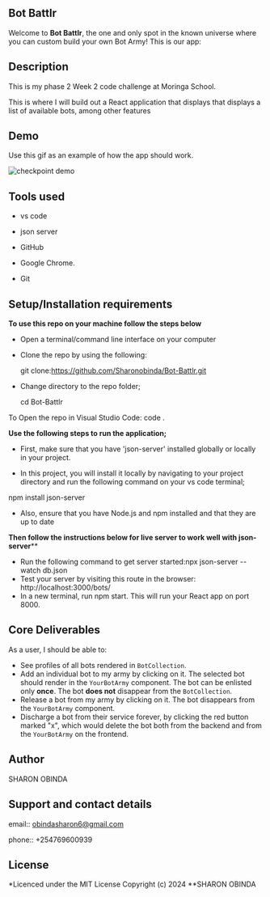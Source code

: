 ## Bot Battlr

Welcome to **Bot Battlr**, the one and only spot in the known universe where you
can custom build your own Bot Army! This is our app:

## Description

This is my phase 2 Week 2 code challenge at Moringa School.

This is where I will build out a React application that displays that displays a list of available bots, among other features

## Demo

Use this gif as an example of how the app should work.

![checkpoint demo](https://curriculum-content.s3.amazonaws.com/phase-2/phase-2-hooks-code-challenge-bot-battlr/checkpoint_demo.gif)

## Tools used

- vs code

- json server

- GitHub

- Google Chrome.

- Git

## Setup/Installation requirements

**To use this repo on your machine follow the steps below**

- Open a terminal/command line interface on your computer

- Clone the repo by using the following:

    git clone:https://github.com/Sharonobinda/Bot-Battlr.git

- Change directory to the repo folder;

  cd Bot-Battlr

To Open the repo in Visual Studio Code: code .

**Use the following steps to run the application;**

- First, make sure that you have 'json-server' installed globally or locally in your project.

- In this project, you will install it locally by navigating to your project directory and run the following command on your vs code terminal;

npm install json-server

- Also, ensure that you have Node.js and npm installed and that they are up to date

**Then follow the instructions below for live server to work well with json-server​****

- Run the following command to get server started:​npx json-server --watch db.json
- Test your server by visiting this route in the browser: http://localhost:3000/bots/
- In a new terminal, run npm start. This will run your React app on port 8000.

## Core Deliverables

As a user, I should be able to:

- See profiles of all bots rendered in `BotCollection`.
- Add an individual bot to my army by clicking on it. The selected bot should
  render in the `YourBotArmy` component. The bot can be enlisted only **once**.
  The bot **does not** disappear from the `BotCollection`.
- Release a bot from my army by clicking on it. The bot disappears from the
  `YourBotArmy` component.
- Discharge a bot from their service forever, by clicking the red button marked
  "x", which would delete the bot both from the backend and from the
  `YourBotArmy` on the frontend.

## Author

SHARON OBINDA

## Support and contact details

email:: obindasharon6@gmail.com

phone:: +254769600939

## License

*Licenced under the MIT License Copyright (c) 2024 **SHARON OBINDA
